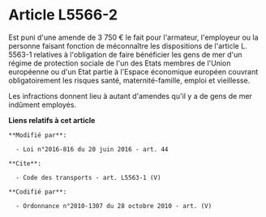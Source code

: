 # Article L5566-2

Est puni d'une amende de 3 750 € le fait pour l'armateur, l'employeur ou la personne faisant fonction  de méconnaître les
dispositions de l'article L. 5563-1 relatives à l'obligation de faire bénéficier les gens de mer d'un régime de protection
sociale de l'un des Etats membres de l'Union européenne ou d'un Etat partie à l'Espace économique européen couvrant
obligatoirement les risques santé, maternité-famille, emploi et vieillesse. 

Les infractions donnent lieu à autant d'amendes qu'il y a de gens de mer indûment employés.

**Liens relatifs à cet article**

	**Modifié par**:

	  - Loi n°2016-816 du 20 juin 2016 - art. 44

	**Cite**:

	  - Code des transports - art. L5563-1 (V)

	**Codifié par**:

	  - Ordonnance n°2010-1307 du 28 octobre 2010 - art. (V)
